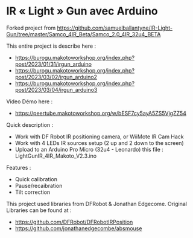 # IR « Light » Gun avec Arduino
Forked project from https://github.com/samuelballantyne/IR-Light-Gun/tree/master/Samco_4IR_Beta/Samco_2.0_4IR_32u4_BETA

This entire project is describe here : 
- https://burogu.makotoworkshop.org/index.php?post/2023/01/31/irgun_arduino
- https://burogu.makotoworkshop.org/index.php?post/2023/03/02/irgun_arduino2
- https://burogu.makotoworkshop.org/index.php?post/2023/03/04/irgun_arduino3

Video Démo here :
- https://peertube.makotoworkshop.org/w/bESF7cy5ayA5ZS5VjgZZ54

Quick description : 
   - Work with DF Robot IR positioning camera, or WiiMote IR Cam Hack
   - Work with 4 LEDs IR sources setup (2 up and 2 down to the screen)
  -  Upload to an Arduino Pro Micro (32u4 - Leonardo) this file : LightGunIR_4IR_Makoto_V2.3.ino

Features :  
- Quick calibration  
- Pause/recaibration  
- Tilt correction  

This project used libraries from DFRobot & Jonathan Edgecome. Original Libraries can be found at :
- https://github.com/DFRobot/DFRobotIRPosition
- https://github.com/jonathanedgecombe/absmouse
